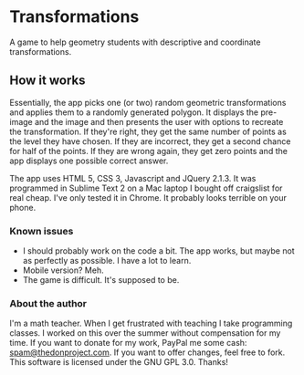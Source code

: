 # Transformations
A game to help geometry students with descriptive and coordinate transformations.

## How it works
Essentially, the app picks one (or two) random geometric transformations and applies them to a randomly generated polygon. It displays the pre-image and the image and then presents the user with options to recreate the transformation. If they're right, they get the same number of points as the level they have chosen. If they are incorrect, they get a second chance for half of the points. If they are wrong again, they get zero points and the app displays one possible correct answer.

The app uses HTML 5, CSS 3, Javascript and JQuery 2.1.3. It was programmed in Sublime Text 2 on a Mac laptop I bought off craigslist for real cheap. I've only tested it in Chrome. It probably looks terrible on your phone.

### Known issues
* I should probably work on the code a bit. The app works, but maybe not as perfectly as possible. I have a lot to learn.
* Mobile version? Meh.
* The game is difficult. It's supposed to be.

### About the author
I'm a math teacher. When I get frustrated with teaching I take programming classes. I worked on this over the summer without compensation for my time. If you want to donate for my work, PayPal me some cash: spam@thedonproject.com. If you want to offer changes, feel free to fork. This software is licensed under the GNU GPL 3.0. Thanks!